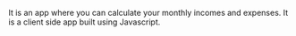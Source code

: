 It is an app where you can calculate your monthly incomes and expenses.
It is a client side app built using Javascript.
